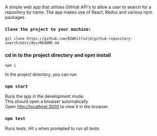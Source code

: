 A simple web app that utilises GitHub API's to allow a user to search for a repository by name. The app makes use of React, Redux and various npm packages

### `Clone the project to your machine:`
`git clone https://github.com/BIWhitfield/github-repository-search/edit/dev/README.md`


### cd in to the project directory and npm install
`npm i`


In the project directory, you can run:

### `npm start`

Runs the app in the development mode.<br>
This should open a browser automatically<br>
Open [http://localhost:3000](http://localhost:3000) to view it in the browser.


### `npm test`

Runs tests. Hit `a` when prompted to run all tests
